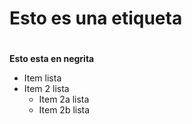 # Esto es una etiqueta <h1> 

__Esto esta en negrita__

* Item lista
* Item 2 lista
  * Item 2a lista
  * Item 2b lista

